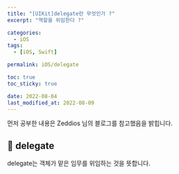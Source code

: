 ```yaml
---
title: "[UIKit]delegate란 무엇인가 ?"
excerpt: "역할을 위임한다 ?"

categories:
  - iOS
tags:
  - [iOS, Swift]

permalink: iOS/delegate

toc: true
toc_sticky: true

date: 2022-08-04
last_modified_at: 2022-08-09
---
```


먼저 공부한 내용은 Zeddios 님의 블로그를 참고했음을 밝힙니다.

## 🍎 delegate

delegate는 객체가 맡은 임무를 위임하는 것을 뜻합니다.
